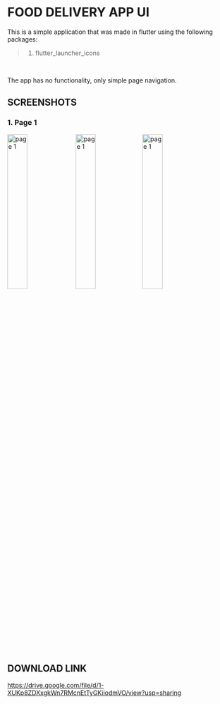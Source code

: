 # FOOD DELIVERY APP UI

This is a simple application that was made in flutter using the following packages:

> 1. flutter_launcher_icons

<br>

The app has no functionality, only simple page navigation.

## SCREENSHOTS

### 1. Page 1

<img src="https://i.imgur.com/aHiOa2g.jpg" alt="page 1" width="30%"/> <img src="https://i.imgur.com/U0lzD7V.jpg" alt="page 1" width="30%"/><img src="[https://i.imgur.com/aHiOa2g.jpg](https://i.imgur.com/Y1h946l.png)" alt="page 1" width="30%"/>

## DOWNLOAD LINK

https://drive.google.com/file/d/1-XUKp8ZDXxgkWn7RMcnEtTyGKiiodmVO/view?usp=sharing
